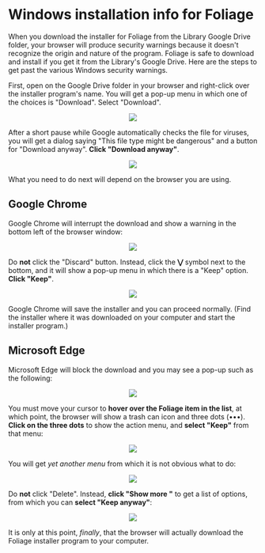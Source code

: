 # Windows installation info for Foliage

When you download the installer for Foliage from the Library Google Drive folder, your browser will produce security warnings because it doesn't recognize the origin and nature of the program. Foliage is safe to download and install if you get it from the Library's Google Drive. Here are the steps to get past the various Windows security warnings.

First, open on the Google Drive folder in your browser and right-click over the installer program's 
name. You will get a pop-up menu in which one of the choices is "Download". Select "Download".

<p align="center">
<img src="dev/installers/windows/browser-download.png">
</p>

After a short pause while Google automatically checks the file for viruses, you will get a dialog saying "This file type might be dangerous" and a button for "Download anyway". **Click "Download anyway"**.

<p align="center">
<img src="dev/installers/windows/download-anyway.png">
</p>

What you need to do next will depend on the browser you are using.


## Google Chrome

Google Chrome will interrupt the download and show a warning in the bottom left of the browser window:

<p align="center">
<img src="dev/installers/windows/google-warning.png">
</p>

Do **not** click the "Discard" button. Instead, click the **⋁** symbol next to the bottom, and it will show a pop-up menu in which there is a "Keep" option. **Click "Keep"**.

<p align="center">
<img src="dev/installers/windows/google-keep.png">
</p>

Google Chrome will save the installer and you can proceed normally. (Find the installer where it was downloaded on your computer and start the installer program.)


## Microsoft Edge

Microsoft Edge will block the download and you may see a pop-up such as the following:

<p align="center">
<img src="dev/installers/windows/see-more.png">
</p>

You must move your cursor to **hover over the Foliage item in the list**, at which point, the browser will show a trash can icon and three dots (•••). **Click on the three dots** to show the action menu, and **select "Keep"** from that menu:

<p align="center">
<img src="dev/installers/windows/hover-over-downloads.png">
</p>

You will get _yet another menu_ from which it is not obvious what to do:

<p align="center">
<img src="dev/installers/windows/trust-foliage.png">
</p>

Do **not** click "Delete". Instead, **click "Show more "** to get a list of options, from which you can **select "Keep anyway"**:

<p align="center">
<img src="dev/installers/windows/keep-anyway.png">
</p>

It is only at this point, _finally_, that the browser will actually download the Foliage installer program to your computer.
